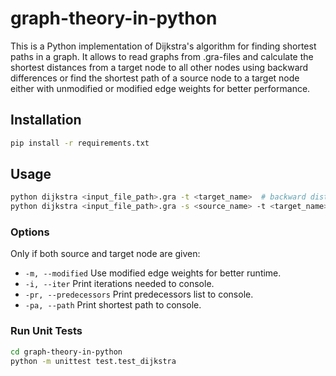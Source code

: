 # graph-theory-in-python

This is a Python implementation of Dijkstra's algorithm for finding shortest paths in a graph. It allows to read graphs from .gra-files and calculate the shortest distances from a target node to all other nodes using backward differences or find the shortest path of a source node to a target node either with unmodified or modified edge weights for better performance.

## Installation
```bash
pip install -r requirements.txt
```

## Usage
```bash
python dijkstra <input_file_path>.gra -t <target_name>  # backward distances
python dijkstra <input_file_path>.gra -s <source_name> -t <target_name>  # unmodified
```

### Options
Only if both source and target node are given:
- `-m, --modified` Use modified edge weights for better runtime.
- `-i, --iter` Print iterations needed to console.
- `-pr, --predecessors` Print predecessors list to console.
- `-pa, --path` Print shortest path to console.
  
### Run Unit Tests
```bash
cd graph-theory-in-python
python -m unittest test.test_dijkstra
```